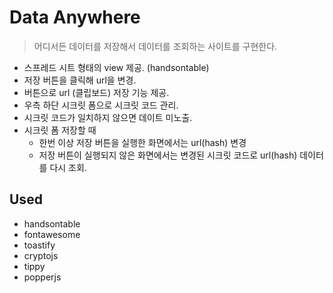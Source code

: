 # Data Anywhere
> 어디서든 데이터를 저장해서 데이터를 조회하는 사이트를 구현한다.

- 스프레드 시트 형태의 view 제공. (handsontable)
- 저장 버튼을 클릭해 url을 변경.
- 버튼으로 url (클립보드) 저장 기능 제공.
- 우측 하단 시크릿 폼으로 시크릿 코드 관리.
- 시크릿 코드가 일치하지 않으면 데이트 미노출.
- 시크릿 폼 저장할 때 
  - 한번 이상 저장 버튼을 실행한 화면에서는 url(hash) 변경
  - 저장 버튼이 실행되지 않은 화면에서는 변경된 시크릿 코드로 url(hash) 데이터를 다시 조회.

## Used
- handsontable
- fontawesome
- toastify
- cryptojs
- tippy
- popperjs